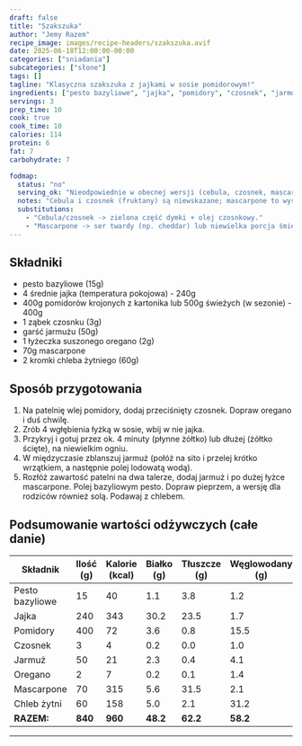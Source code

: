 ```yaml
---
draft: false
title: "Szakszuka"
author: "Jemy Razem"
recipe_image: images/recipe-headers/szakszuka.avif
date: 2025-06-18T12:00:00-00:00
categories: ["sniadania"]
subcategories: ["słone"]
tags: []
tagline: "Klasyczna szakszuka z jajkami w sosie pomidorowym!"
ingredients: ["pesto bazyliowe", "jajka", "pomidory", "czosnek", "jarmuż", "oregano", "mascarpone", "chleb żytni"]
servings: 3
prep_time: 10
cook: true
cook_time: 10
calories: 114
protein: 6
fat: 7
carbohydrate: 7

fodmap:
  status: "no"
  serving_ok: "Nieodpowiednie w obecnej wersji (cebula, czosnek, mascarpone)"
  notes: "Cebula i czosnek (fruktany) są niewskazane; mascarpone to wysoka laktoza."
  substitutions:
    - "Cebula/czosnek -> zielona część dymki + olej czosnkowy."
    - "Mascarpone -> ser twardy (np. cheddar) lub niewielka porcja śmietanki bez laktozy."
---
```


## Składniki
- pesto bazyliowe (15g)
- 4 średnie jajka (temperatura pokojowa) - 240g
- 400g pomidorów krojonych z kartonika lub 500g świeżych (w sezonie) - 400g
- 1 ząbek czosnku (3g)
- garść jarmużu (50g)
- 1 łyżeczka suszonego oregano (2g)
- 70g mascarpone
- 2 kromki chleba żytniego (60g)

## Sposób przygotowania
1. Na patelnię wlej pomidory, dodaj przeciśnięty czosnek. Dopraw oregano i duś chwilę.
2. Zrób 4 wgłębienia łyżką w sosie, wbij w nie jajka.
3. Przykryj i gotuj przez ok. 4 minuty (płynne żółtko) lub dłużej (żółtko ścięte), na niewielkim ogniu.
4. W międzyczasie zblanszuj jarmuż (połóż na sito i przelej krótko wrzątkiem, a następnie polej lodowatą wodą).
5. Rozłóż zawartość patelni na dwa talerze, dodaj jarmuż i po dużej łyżce mascarpone. Polej bazyliowym pesto. Dopraw pieprzem, a wersję dla rodziców również solą. Podawaj z chlebem.

## Podsumowanie wartości odżywczych (całe danie)

| Składnik         | Ilość (g) | Kalorie (kcal) | Białko (g) | Tłuszcze (g) | Węglowodany (g) |
|------------------|-----------|---------------|------------|--------------|-----------------|
| Pesto bazyliowe  | 15        | 40            | 1.1        | 3.8          | 1.2             |
| Jajka            | 240       | 343           | 30.2       | 23.5         | 1.7             |
| Pomidory         | 400       | 72            | 3.6        | 0.8          | 15.5            |
| Czosnek          | 3         | 4             | 0.2        | 0.0          | 1.0             |
| Jarmuż           | 50        | 21            | 2.3        | 0.4          | 4.1             |
| Oregano          | 2         | 7             | 0.2        | 0.1          | 1.4             |
| Mascarpone       | 70        | 315           | 5.6        | 31.5         | 2.1             |
| Chleb żytni      | 60        | 158           | 5.0        | 2.1          | 31.2            |
| **RAZEM:**       | **840**   | **960**       | **48.2**   | **62.2**     | **58.2**        |

---